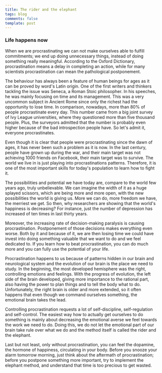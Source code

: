 ```yaml
---
title: The rider and the elephant
tags: blog
comments: false
template: post
---
```


### Life happens now




When we are procrastinating we can not make ourselves able to fulfill commitments; we end up doing unnecessary things, instead of doing something really meaningful. According to the Oxford Dictionary, procrastination means a delay in completing an action, while for many scientists procrastination can mean the pathological postponement.

The behaviour has always been a feature of human beings for ages as it can be proved by word's Latin origin. One of the first writers and thinkers tackling the issue was Seneca, a Roman Stoic philosopher. In his speeches, he was mainly focusing on time and its management. This was a very uncommon subject in Ancient Rome since only the richest had the opportunity to lose time. In comparison, nowadays, more than 80% of people procrastinate every day. This number came from a big joint survey of Ivy League universities, where they questioned more than five thousand people. Plus, the surveyors admitted that the number is probably even higher because of the bad introspection people have. So let's admit it, everyone procrastinates.

Even though it is clear that people were procrastinating since the dawn of ages, it has never been such a problem as it is now. In the last century, people have grown up during the war, and  their main target was not achieving 1000 friends on Facebook, their main target was to survive. The world we live in is just playing into procrastinations patterns. Therefore, it is one of the most important skills for today's population to learn how to fight it.

The possibilities and potential we have today are, compare to the world few years ago, truly unbelievable. We can imagine the width of it as a huge splayed scissors, which are being more and more open, with the new possibilities the world is giving us. More we can do, more freedom we have, the merriest we get. So then, why researchers are showing that the world's happiness is decreasing? For instance, just the number of depression has increased of ten times in last thirty years.

Moreover, the increasing rate of decision-making paralysis is causing procrastination. Postponement of those decisions makes everything even worse. Both by it and because of it, we are then losing time we could have invest into doing something valuable that we want to do and we feel dedicated to. If you learn how to beat procrastination, you can do much more and you can fully use the potential of your life.

Procrastination happens to us because of patterns hidden in our brain and neurological system and the evolution of our brain is the place we need to study. In the beginning, the most developed hemisphere was the right, controlling emotions and feelings. With the progress of evolution, the left side of the brain developed, giving more importance to the rational part, also having the power to plan things and to tell the body what to do. Unfortunately, the right brain is older and more extended, so it often happens that even though we command ourselves something, the emotional brain takes the lead.

Controlling procrastination requests a lot of self-discipline, self-regulation and self-control. The easiest way how to actually get ourselves to do something is mainly about decreasing the emotional averse we feel towards the work we need to do. Doing this, we do not let the emotional part of our brain take rule over what we do and the method itself is called the rider and the elephant.

Last but not least, only without procrastination, you can feel the dopamine, the hormone of happiness, circulating in your body. Before you snooze your alarm tomorrow morning, just think about the aftermath of procrastination; before you postpone something more important, try to implement the elephant method, and understand that time is too precious to get wasted.
